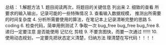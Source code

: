 总结：
    1.解题方法
        1. 题目阅读两次，将题目的关键信息 列出来
        2. 细致的查看 所要求的输入输出，记录可能的一些特殊情况
        3. 查看输入数据规模， 推测出所需要的时间复杂度
        4. 分析所需要使用的算法，在笔记本上记录清晰完整的思路
        5. coding
        6. 检查代码，简单用例测试
        7. 争取一次 bug_free  bug_free  bug_free
        8. 递归一定要注意 是否能使用 记忆化 剪枝
        9. 不要贪图快，而要一次通过 !!!!!!
        10. 使用动态规划，一定要先把状态定义清楚，归纳方法 理清楚在写代码！！！！